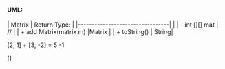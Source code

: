#### UML:
| Matrix | Return Type: |
|---------------------------------| |
| - int [][] mat | // |
| + add Matrix(matrix m)  |Matrix |
| + toString() | String|

[2, 1] + [3, -2] = 5 -1

[]

